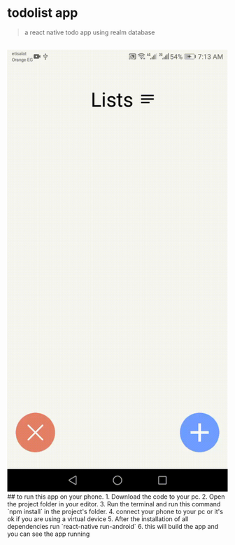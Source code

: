 # todolist app

> a react native todo app using realm database

<br>
<img src="..assets/../assets/todolist.gif" alt="todolist" />

<br>
##  to run this app on your phone.
1. Download the code to your pc.
2. Open the project folder in your editor.
3. Run the terminal and run this command `npm install` in the project's folder.
4. connect your phone to your pc or it's ok if you are using a virtual device
5. After the installation of all dependencies run `react-native run-android`
6. this will build the app and you can see the app running
